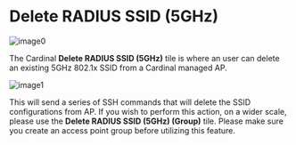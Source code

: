 Delete RADIUS SSID (5GHz)
=========================

![image0](http://cardinal.mcclunetechnologies.net/wp-content/uploads/2017/10/img_59f7ed0a113d8.png)

The Cardinal **Delete RADIUS SSID (5GHz)** tile is where an user can
delete an existing 5GHz 802.1x SSID from a Cardinal managed AP.

![image1](http://cardinal.mcclunetechnologies.net/wp-content/uploads/2017/10/img_59f7ed28c6f3a.png)

This will send a series of SSH commands that will delete the SSID
configurations from AP. If you wish to perform this action, on a wider
scale, please use the **Delete RADIUS SSID (5GHz) (Group)** tile. Please
make sure you create an access point group before utilizing this
feature.
